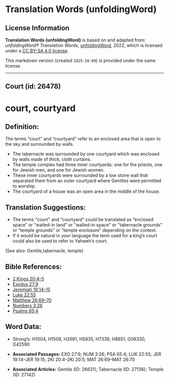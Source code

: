 # Translation Words (unfoldingWord)

## License Information

**Translation Words (unfoldingWord)** is based on and adapted from: _unfoldingWord® Translation Words_, [unfoldingWord](https://unfoldingword.org/utw), 2022, which is licensed under a [CC BY-SA 4.0 license](https://creativecommons.org/licenses/by-sa/4.0/legalcode.en).

This markdown version (created `2025-10-09`) is provided under the same license.



--------------------------------

## Court (id: 26478)

court, courtyard
================

Definition:
-----------

The terms “court” and “courtyard” refer to an enclosed area that is open to the sky and surrounded by walls.

* The tabernacle was surrounded by one courtyard which was enclosed by walls made of thick, cloth curtains.
* The temple complex had three inner courtyards: one for the priests, one for Jewish men, and one for Jewish women.
* These inner courtyards were surrounded by a low stone wall that separated them from an outer courtyard where Gentiles were permitted to worship.
* The courtyard of a house was an open area in the middle of the house.

Translation Suggestions:
------------------------

* The terms "court" and “courtyard” could be translated as “enclosed space” or “walled\-in land” or "walled\-in space" or "tabernacle grounds" or “temple grounds” or “temple enclosure” depending on the context.
* If it would be natural in your language the term used for a king’s court could also be used to refer to Yahweh’s court.

(See also: Gentile,tabernacle, temple)

Bible References:
-----------------

* [2 Kings 20:4–5](https://ref.ly/2Kgs20:4-2Kgs20:5)
* [Exodus 27:9](https://ref.ly/Exod27:9)
* [Jeremiah 19:14–15](https://ref.ly/Jer19:14-Jer19:15)
* [Luke 22:55](https://ref.ly/Luke22:55)
* [Matthew 26:69–70](https://ref.ly/Matt26:69-Matt26:70)
* [Numbers 3:26](https://ref.ly/Num3:26)
* [Psalms 65:4](https://ref.ly/Ps65:4)

Word Data:
----------

* Strong’s: H1004, H1508, H2691, H5835, H7339, H8651, G08330, G42590

* **Associated Passages:** EXO 27:9; NUM 3:26; PSA 65:4; LUK 22:55; JER 19:14–JER 19:15; 2KI 20:4–2KI 20:5; MAT 26:69–MAT 26:70
* **Associated Articles:** Gentile (ID: 26631); Tabernacle (ID: 27136); Temple (ID: 27142)

